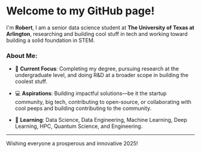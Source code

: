 # Welcome to my GitHub page!

I'm **Robert**, I am a senior data science student at **The University of Texas at Arlington**, researching and building cool stuff in tech and working toward building
a solid foundation in STEM.

### About Me:

- 🔭 **Current Focus**: Completing my degree, pursuing research at the undergraduate level, and doing R&D at a broader scope in building the coolest stuff.

- 💻 **Aspirations**: Building impactful solutions—be it the startup community, big tech, contributing to open-source, or collaborating with cool peeps and building contributing to the community.

- 🌱 **Learning**: Data Science, Data Engineering, Machine Learning, Deep Learning, HPC, Quantum Science, and Engineering.
  
---

Wishing everyone a prosperous and innovative 2025!

